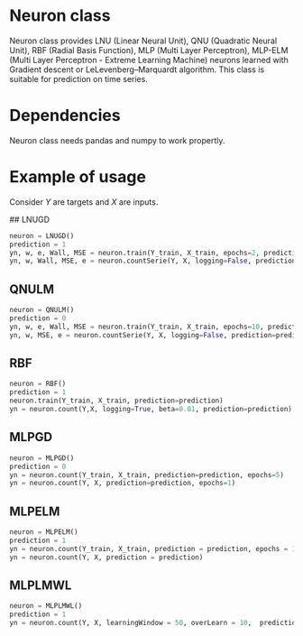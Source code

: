 # Neuron class
Neuron class provides LNU (Linear Neural Unit), QNU (Quadratic Neural Unit), RBF (Radial Basis Function), MLP (Multi Layer Perceptron), MLP-ELM (Multi Layer Perceptron - Extreme Learning Machine) neurons learned with Gradient descent or LeLevenberg–Marquardt algorithm. This class is suitable for prediction on time series.

# Dependencies
Neuron class needs pandas and numpy to work propertly.

# Example of usage

Consider *Y* are targets and *X* are inputs.

## LNUGD
```python
neuron = LNUGD()
prediction = 1
yn, w, e, Wall, MSE = neuron.train(Y_train, X_train, epochs=2, prediction=prediction)
yn, w, Wall, MSE, e = neuron.countSerie(Y, X, logging=False, prediction=prediction)
```

## QNULM
```python
neuron = QNULM()
prediction = 0
yn, w, e, Wall, MSE = neuron.train(Y_train, X_train, epochs=10, prediction=prediction)
yn, w, MSE, e = neuron.countSerie(Y, X, logging=False, prediction=prediction)
```

## RBF
```python
neuron = RBF()
prediction = 1
neuron.train(Y_train, X_train, prediction=prediction)
yn = neuron.count(Y,X, logging=True, beta=0.01, prediction=prediction)
```
## MLPGD
```python
neuron = MLPGD()
prediction = 0
yn = neuron.count(Y_train, X_train, prediction=prediction, epochs=5)
yn = neuron.count(Y, X, prediction=prediction, epochs=1)
```
## MLPELM
```python
neuron = MLPELM()
prediction = 1
yn = neuron.count(Y_train, X_train, prediction = prediction, epochs = 10)
yn = neuron.count(Y, X, prediction = prediction)
```
## MLPLMWL
```python
neuron = MLPLMWL()
prediction = 1
yn = neuron.count(Y, X, learningWindow = 50, overLearn = 10,  prediction = prediction)
```
